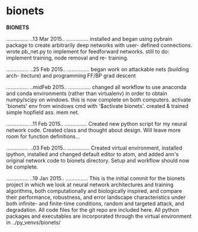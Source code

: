 # bionets
**********BIONETS**********

...............
..13 Mar 2015..
...............
installed and began using pybrain package to
create arbitrarily deep networks with user-
defined connections. wrote pb_net.py to 
implement for feedforward networks. still to
do: implement training, node removal and re-
training.

...............
..25 Feb 2015..
...............
began work on attackable nets (building arch-
itecture) and programming FF/BP grad descent

...............
..midFeb 2015..
...............
changed all workflow to use anaconda and conda
environments (rather than virtualenv) in order
to obtain numpy/scipy on windows. this is now
complete on both computers. activate 'bionets'
env from windows cmd with '$activate bionets'.
created & trained simple hopfield ass. mem net.

...............
..11 Feb 2015..
...............
Created new python script for my neural network
code. Created class and thought about design.
Will leave more room for function definitions...

...............
..03 Feb 2015..
...............
Created virtual environment, installed ipython,
installed and changed default editor to atom,
and added ann's original network code to bionets
directory. Setup and workflow should now be complete.

...............
..19 Jan 2015..
...............
This is the initial commit for the bionets project
in which we look at neural network architectures
and training algorithms, both computationally and
biologically inspired, and compare their performance,
robustness, and error landscape characteristics
under both infinite- and finite-time conditions,
random and targeted attack, and degradation.
All code files for the git repo are included here.
All python packages and executables are incorporated
through the virtual environment in ../py_venvs/bionets/
